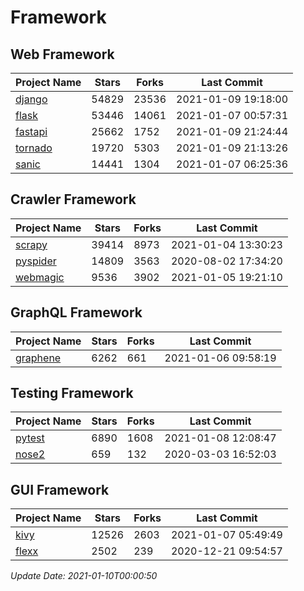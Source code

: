 # Framework

## Web Framework
| Project Name | Stars | Forks | Last Commit |
| ------------ | ----- | ----- | ----------- |
| [django](https://github.com/django/django) | 54829 | 23536 | 2021-01-09 19:18:00 |
| [flask](https://github.com/pallets/flask) | 53446 | 14061 | 2021-01-07 00:57:31 |
| [fastapi](https://github.com/tiangolo/fastapi) | 25662 | 1752 | 2021-01-09 21:24:44 |
| [tornado](https://github.com/tornadoweb/tornado) | 19720 | 5303 | 2021-01-09 21:13:26 |
| [sanic](https://github.com/sanic-org/sanic) | 14441 | 1304 | 2021-01-07 06:25:36 |

## Crawler Framework
| Project Name | Stars | Forks | Last Commit |
| ------------ | ----- | ----- | ----------- |
| [scrapy](https://github.com/scrapy/scrapy) | 39414 | 8973 | 2021-01-04 13:30:23 |
| [pyspider](https://github.com/binux/pyspider) | 14809 | 3563 | 2020-08-02 17:34:20 |
| [webmagic](https://github.com/code4craft/webmagic) | 9536 | 3902 | 2021-01-05 19:21:10 |

## GraphQL Framework
| Project Name | Stars | Forks | Last Commit |
| ------------ | ----- | ----- | ----------- |
| [graphene](https://github.com/graphql-python/graphene) | 6262 | 661 | 2021-01-06 09:58:19 |

## Testing Framework
| Project Name | Stars | Forks | Last Commit |
| ------------ | ----- | ----- | ----------- |
| [pytest](https://github.com/pytest-dev/pytest) | 6890 | 1608 | 2021-01-08 12:08:47 |
| [nose2](https://github.com/nose-devs/nose2) | 659 | 132 | 2020-03-03 16:52:03 |

## GUI Framework
| Project Name | Stars | Forks | Last Commit |
| ------------ | ----- | ----- | ----------- |
| [kivy](https://github.com/kivy/kivy) | 12526 | 2603 | 2021-01-07 05:49:49 |
| [flexx](https://github.com/flexxui/flexx) | 2502 | 239 | 2020-12-21 09:54:57 |

*Update Date: 2021-01-10T00:00:50*
